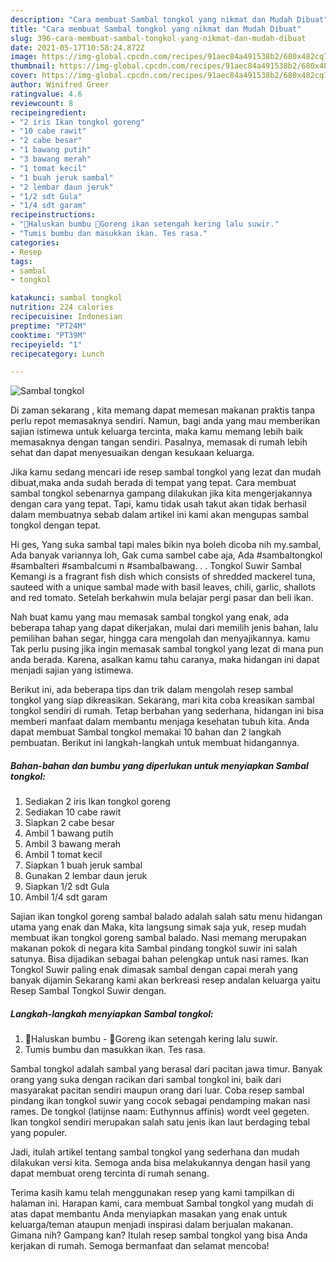 ```yaml
---
description: "Cara membuat Sambal tongkol yang nikmat dan Mudah Dibuat"
title: "Cara membuat Sambal tongkol yang nikmat dan Mudah Dibuat"
slug: 396-cara-membuat-sambal-tongkol-yang-nikmat-dan-mudah-dibuat
date: 2021-05-17T10:58:24.872Z
image: https://img-global.cpcdn.com/recipes/91aec84a491538b2/680x482cq70/sambal-tongkol-foto-resep-utama.jpg
thumbnail: https://img-global.cpcdn.com/recipes/91aec84a491538b2/680x482cq70/sambal-tongkol-foto-resep-utama.jpg
cover: https://img-global.cpcdn.com/recipes/91aec84a491538b2/680x482cq70/sambal-tongkol-foto-resep-utama.jpg
author: Winifred Greer
ratingvalue: 4.6
reviewcount: 8
recipeingredient:
- "2 iris Ikan tongkol goreng"
- "10 cabe rawit"
- "2 cabe besar"
- "1 bawang putih"
- "3 bawang merah"
- "1 tomat kecil"
- "1 buah jeruk sambal"
- "2 lembar daun jeruk"
- "1/2 sdt Gula"
- "1/4 sdt garam"
recipeinstructions:
- "📍Haluskan bumbu 📍Goreng ikan setengah kering lalu suwir."
- "Tumis bumbu dan masukkan ikan. Tes rasa."
categories:
- Resep
tags:
- sambal
- tongkol

katakunci: sambal tongkol 
nutrition: 224 calories
recipecuisine: Indonesian
preptime: "PT24M"
cooktime: "PT39M"
recipeyield: "1"
recipecategory: Lunch

---
```



![Sambal tongkol](https://img-global.cpcdn.com/recipes/91aec84a491538b2/680x482cq70/sambal-tongkol-foto-resep-utama.jpg)

Di zaman  sekarang , kita memang dapat memesan makanan praktis tanpa perlu repot memasaknya sendiri. Namun, bagi anda yang mau memberikan sajian istimewa untuk keluarga tercinta, maka kamu memang lebih baik memasaknya dengan tangan sendiri. Pasalnya, memasak di rumah lebih sehat dan dapat menyesuaikan dengan kesukaan keluarga.

Jika kamu sedang mencari ide resep sambal tongkol yang lezat dan mudah dibuat,maka anda sudah berada di tempat yang tepat. Cara membuat sambal tongkol  sebenarnya gampang dilakukan jika kita mengerjakannya dengan cara yang tepat. Tapi, kamu tidak usah takut akan tidak berhasil dalam membuatnya 
sebab dalam artikel ini kami akan mengupas sambal tongkol dengan tepat.  

Hi ges, Yang suka sambal tapi males bikin nya boleh dicoba nih my.sambal, Ada banyak variannya loh, Gak cuma sambel cabe aja, Ada #sambaltongkol #sambalteri #sambalcumi n #sambalbawang. . . Tongkol Suwir Sambal Kemangi is a fragrant fish dish which consists of shredded mackerel tuna, sauteed with a unique sambal made with basil leaves, chili, garlic, shallots and red tomato. Setelah berkahwin mula belajar pergi pasar dan beli ikan.

Nah buat kamu yang mau memasak sambal tongkol yang enak, ada beberapa tahap yang dapat dikerjakan, mulai dari memilih jenis bahan, lalu pemilihan bahan segar, hingga cara mengolah dan menyajikannya. kamu Tak perlu pusing jika ingin memasak sambal tongkol yang lezat di mana pun anda berada. Karena, asalkan kamu  tahu caranya, maka hidangan ini dapat menjadi sajian yang istimewa.

Berikut ini, ada beberapa tips dan trik dalam mengolah resep sambal tongkol yang siap dikreasikan. Sekarang, mari kita coba kreasikan sambal tongkol sendiri di rumah. Tetap berbahan yang sederhana, hidangan ini bisa memberi manfaat dalam membantu menjaga kesehatan tubuh kita. Anda dapat membuat Sambal tongkol memakai 10 bahan dan 2 langkah pembuatan. Berikut ini langkah-langkah untuk membuat hidangannya.

<!--inarticleads1-->

##### Bahan-bahan dan bumbu yang diperlukan untuk menyiapkan Sambal tongkol:

1. Sediakan 2 iris Ikan tongkol goreng
1. Sediakan 10 cabe rawit
1. Siapkan 2 cabe besar
1. Ambil 1 bawang putih
1. Ambil 3 bawang merah
1. Ambil 1 tomat kecil
1. Siapkan 1 buah jeruk sambal
1. Gunakan 2 lembar daun jeruk
1. Siapkan 1/2 sdt Gula
1. Ambil 1/4 sdt garam


Sajian ikan tongkol goreng sambal balado adalah salah satu menu hidangan utama yang enak dan Maka, kita langsung simak saja yuk, resep mudah membuat ikan tongkol goreng sambal balado. Nasi memang merupakan makanan pokok di negara kita Sambal pindang tongkol suwir ini salah satunya. Bisa dijadikan sebagai bahan pelengkap untuk nasi rames. Ikan Tongkol Suwir paling enak dimasak sambal dengan capai merah yang banyak dijamin Sekarang kami akan berkreasi resep andalan keluarga yaitu Resep Sambal Tongkol Suwir dengan. 

<!--inarticleads2-->

##### Langkah-langkah menyiapkan Sambal tongkol:

1. 📍Haluskan bumbu - 📍Goreng ikan setengah kering lalu suwir.
1. Tumis bumbu dan masukkan ikan. Tes rasa.


Sambal tongkol adalah sambal yang berasal dari pacitan jawa timur. Banyak orang yang suka dengan racikan dari sambal tongkol ini, baik dari masyarakat pacitan sendiri maupun orang dari luar. Coba resep sambal pindang ikan tongkol suwir yang cocok sebagai pendamping makan nasi rames. De tongkol (latijnse naam: Euthynnus affinis) wordt veel gegeten. Ikan tongkol sendiri merupakan salah satu jenis ikan laut berdaging tebal yang populer. 

Jadi, itulah artikel tentang  sambal tongkol  yang sederhana dan mudah dilakukan versi kita. Semoga anda bisa melakukannya dengan hasil yang dapat membuat oreng tercinta di rumah senang. 

Terima kasih kamu telah menggunakan resep yang kami tampilkan di halaman ini. Harapan kami, cara membuat  Sambal tongkol yang mudah di atas dapat membantu Anda menyiapkan masakan yang enak untuk keluarga/teman ataupun menjadi inspirasi dalam berjualan makanan. Gimana nih? Gampang kan? Itulah resep sambal tongkol yang bisa Anda kerjakan di rumah. Semoga bermanfaat dan selamat mencoba!

